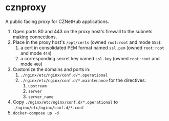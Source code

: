 # cznproxy
A public facing proxy for CZNetHub applications.

1. Open ports 80 and 443 on the proxy host's firewall to the subnets making connections.
1. Place in the proxy host's `/opt/certs` (owned `root:root` and mode `555`):
   1. a cert in consolidated PEM format named `ssl.pem` (owned `root:root` and mode `444`)
   1. a corresponding secret key named `ssl.key` (owned `root:root` and mode `400`)
1. Customize the domains and ports in:
   1. `./nginx/etc/nginx/conf.d/*.operational`
   1. `./nginx/etc/nginx/conf.d/*.maintenance`
   for the directives:
      1. `upstream`
      1. `server`
      1. `server_name`
1. Copy `./nginx/etc/nginx/conf.d/*.operational`
   to   `./nginx/etc/nginx/conf.d/*.conf`
1. `docker-compose up -d`
